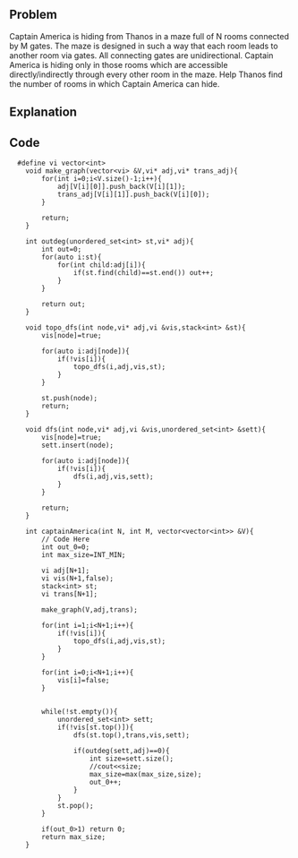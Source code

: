 ## Problem 
Captain America is hiding from Thanos in a maze full of N rooms connected by M gates.
The maze is designed in such a way that each room leads to another room via gates. All connecting gates are unidirectional. Captain America is hiding only in those rooms which are accessible directly/indirectly through every other room in the maze.
Help Thanos find the number of rooms in which Captain America can hide. 

## Explanation

## Code
```
  #define vi vector<int>
    void make_graph(vector<vi> &V,vi* adj,vi* trans_adj){
        for(int i=0;i<V.size()-1;i++){
            adj[V[i][0]].push_back(V[i][1]);
            trans_adj[V[i][1]].push_back(V[i][0]);
        }
        
        return;
    }
    
	int outdeg(unordered_set<int> st,vi* adj){
	    int out=0;
	    for(auto i:st){
	        for(int child:adj[i]){
	            if(st.find(child)==st.end()) out++;
	        }
	    }
	    
	    return out;
	}
	
	void topo_dfs(int node,vi* adj,vi &vis,stack<int> &st){
	    vis[node]=true;
	    
	    for(auto i:adj[node]){
	        if(!vis[i]){
	            topo_dfs(i,adj,vis,st);
	        }
	    }
	    
	    st.push(node);
	    return;
	}
	
	void dfs(int node,vi* adj,vi &vis,unordered_set<int> &sett){
	    vis[node]=true;
	    sett.insert(node);
	    
	    for(auto i:adj[node]){
	        if(!vis[i]){
	            dfs(i,adj,vis,sett);
	        }
	    }
	    
	    return;
	}
	
    int captainAmerica(int N, int M, vector<vector<int>> &V){
        // Code Here
        int out_0=0;
        int max_size=INT_MIN;
        
        vi adj[N+1];
        vi vis(N+1,false);
        stack<int> st;
        vi trans[N+1];
        
        make_graph(V,adj,trans);
        
        for(int i=1;i<N+1;i++){
            if(!vis[i]){
                topo_dfs(i,adj,vis,st);
            }
        }
        
        for(int i=0;i<N+1;i++){
            vis[i]=false;
        }
        
        
        while(!st.empty()){
            unordered_set<int> sett;
            if(!vis[st.top()]){
                dfs(st.top(),trans,vis,sett);
                
                if(outdeg(sett,adj)==0){
                    int size=sett.size();
                    //cout<<size;
                    max_size=max(max_size,size);
                    out_0++;
                }
            }
            st.pop();
        }
        
        if(out_0>1) return 0;
        return max_size;
    } 
```
